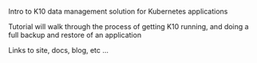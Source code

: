 Intro to K10 data management solution for Kubernetes applications

Tutorial will walk through the process of getting K10 running, and doing a full backup and restore of an application

Links to site, docs, blog, etc ...
